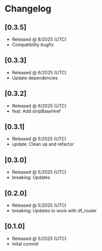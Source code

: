 # Changelog

## [0.3.5]

- Released @ 8/2025 (UTC)
- Compatibility bugfix

## [0.3.3]

- Released @ 6/2025 (UTC)
- Update dependencies

## [0.3.2]

- Released @ 6/2025 (UTC)
- feat: Add stripBaseHref

## [0.3.1]

- Released @ 5/2025 (UTC)
- update: Clean up and refactor

## [0.3.0]

- Released @ 5/2025 (UTC)
- breaking: Updates

## [0.2.0]

- Released @ 5/2025 (UTC)
- breaking: Updates to work with df_router

## [0.1.0]

- Released @ 5/2025 (UTC)
- Inital commit
